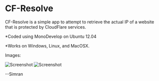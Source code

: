 CF-Resolve
=====================

CF-Resolve is a simple app to attempt to retrieve the actual IP of a website that is protected by CloudFlare services. 

*Coded using MonoDevelop on Ubuntu 12.04

*Works on Windows, Linux, and MacOSX.

Images:

![Screenshot](https://raw.github.com/Simran/CF-Resolve/master/images/1.png)
![Screenshot](https://raw.github.com/Simran/CF-Resolve/master/images/2.png)


--Simran
